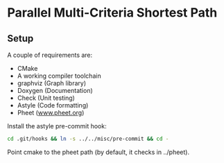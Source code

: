 Parallel Multi-Criteria Shortest Path
=====================================

Setup
-----

A couple of requirements are:

* CMake
* A working compiler toolchain
* graphviz (Graph library)
* Doxygen (Documentation)
* Check (Unit testing)
* Astyle (Code formatting)
* Pheet (www.pheet.org)

Install the astyle pre-commit hook:

```bash
cd .git/hooks && ln -s ../../misc/pre-commit && cd -
```

Point cmake to the pheet path (by default, it checks in ../pheet).
